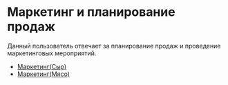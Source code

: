 # Маркетинг и планирование продаж

Данный пользователь отвечает за планирование продаж и проведение маркетинговых мероприятий.

- [Маркетинг(Сыр)](../CheeseManufacture/Marketing.md)
- [Маркетинг(Мясо)](../MeatManufacture/Marketing.md)